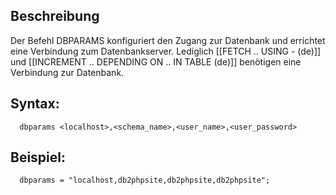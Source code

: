 ## Beschreibung

Der Befehl DBPARAMS konfiguriert den Zugang zur Datenbank und errichtet eine Verbindung zum Datenbankserver. Lediglich [[FETCH .. USING - (de)]] und [[INCREMENT .. DEPENDING ON .. IN TABLE (de)]] benötigen eine Verbindung zur Datenbank.

## Syntax:
```
  dbparams <localhost>,<schema_name>,<user_name>,<user_password>
```

## Beispiel:
```
  dbparams = "localhost,db2phpsite,db2phpsite,db2phpsite";
```